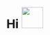 <div align='center'><h1>Hi <img src="https://cliply.co/wp-content/uploads/2021/08/472108440_HELLO_STICKER_400px.gif" width='50px' height='50px'></div></h1>

